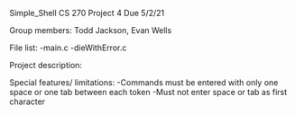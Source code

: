 Simple_Shell
CS 270 Project 4
Due 5/2/21

Group members: Todd Jackson, Evan Wells 

File list:
    -main.c
    -dieWithError.c

Project description:

Special features/ limitations: 
    -Commands must be entered with only one space or one tab between each token
    -Must not enter space or tab as first character